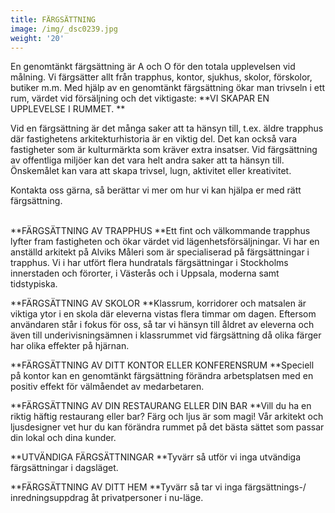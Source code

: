 ```yaml
---
title: FÄRGSÄTTNING
image: /img/_dsc0239.jpg
weight: '20'
---
```

En genomtänkt färgsättning är A och O för den totala upplevelsen vid målning. Vi färgsätter allt från trapphus, kontor, sjukhus, skolor, förskolor, butiker m.m. Med hjälp av en genomtänkt färgsättning ökar man trivseln i ett rum, värdet vid försäljning och det viktigaste: 
**VI SKAPAR EN UPPLEVELSE I RUMMET.
**

Vid en färgsättning är det många saker att ta hänsyn till, t.ex. äldre trapphus där fastighetens arkitekturhistoria är en viktig del. Det kan också vara fastigheter som är kulturmärkta som kräver extra insatser. Vid färgsättning av offentliga miljöer kan det vara helt andra saker att ta hänsyn till. Önskemålet kan vara att skapa trivsel, lugn, aktivitet eller kreativitet.

Kontakta oss gärna, så berättar vi mer om hur vi kan hjälpa er med rätt färgsättning.

\
**FÄRGSÄTTNING AV TRAPPHUS
**Ett fint och välkommande trapphus lyfter fram fastigheten och ökar värdet vid lägenhetsförsäljningar. 
Vi har en anställd arkitekt på Alviks Måleri som är specialiserad på färgsättningar i trapphus.
Vi i har utfört flera hundratals färgsättningar i Stockholms innerstaden och förorter, i Västerås och i Uppsala, moderna samt tidstypiska.

**FÄRGSÄTTNING AV SKOLOR
**Klassrum, korridorer och matsalen är viktiga ytor i en skola där eleverna vistas flera timmar om dagen. Eftersom användaren står i fokus för oss, så tar vi hänsyn till åldret av eleverna och även till underivisningsämnen i klassrummet vid färgsättning då olika färger har olika effekter på hjärnan. 

**FÄRGSÄTTNING AV DITT KONTOR ELLER KONFERENSRUM
**Speciell på kontor kan en genomtänkt färgsättning förändra arbetsplatsen med en positiv effekt för välmåendet av medarbetaren. 

**FÄRGSÄTTNING AV DIN RESTAURANG ELLER DIN BAR
**Vill du ha en riktig häftig restaurang eller bar? Färg och ljus är som magi! 
Vår arkitekt och ljusdesigner vet hur du kan förändra rummet på det bästa sättet som passar din lokal och dina kunder. 

**UTVÄNDIGA FÄRGSÄTTNINGAR
**Tyvärr så utför vi inga utvändiga färgsättningar i dagsläget.

**FÄRGSÄTTNING AV DITT HEM
**Tyvärr så tar vi inga färgsättnings-/ inredningsuppdrag åt privatpersoner i nu-läge.
